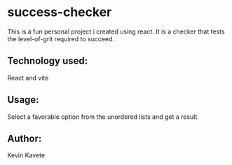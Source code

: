 <h1>success-checker</h1>

<p>This is a fun personal project i created using react. It is a checker that tests the level-of-grit required to succeed.</p>

<h2>Technology used:</h2>
React and vite

<h2>Usage:</h2>

Select a favorable option from the unordered lists and get a result.

<h2>Author:</h2>

Kevin Kavete
